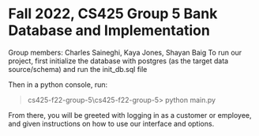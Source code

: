 # Fall 2022, CS425 Group 5 Bank Database and Implementation

Group members: Charles Saineghi, Kaya Jones, Shayan Baig
To run our project, first initialize the database with postgres (as the target data source/schema) and run the init_db.sql file

Then in a python console, run: 
>cs425-f22-group-5\cs425-f22-group-5> python main.py

From there, you will be greeted with logging in as a customer or employee, and given instructions on how to use our interface and options.
